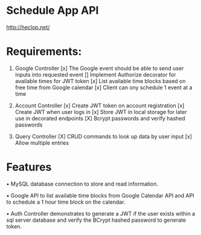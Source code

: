 # Schedule App API

http://heclop.net/

# Requirements:

1. Google Controller
[x] The Google event should be able to send user inputs into requested event
[] Implement Authorize decorator for available times for JWT token
[x] List available time blocks based on free time from Google calendar
[x] Client can ony schedule 1 event at a time

2. Account Controller
[x] Create JWT token on account registration
[x] Create JWT when user logs in
[x] Store JWT in local storage for later use in decorated endpoints
[X] Bcrypt passwords and verify hashed passwords

3. Query Controller
[X] CRUD commands to look up data by user input
[x] Allow multiple entries

# Features
• MySQL database connection to store and read information.

• Google API to list available time blocks from Google Calendar API and API to schedule a 1 hour time block on the calendar.

• Auth Controller demonstrates to generate a JWT if the user exists within a sql server database and verify the BCrypt hashed password to generate token.



  
